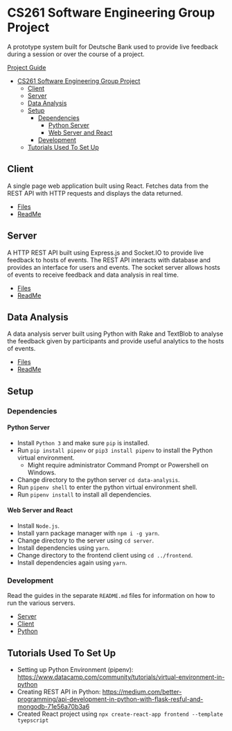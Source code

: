 # CS261 Software Engineering Group Project

A prototype system built for Deutsche Bank used to provide live feedback during a session or over the course of a project.

[Project Guide](https://warwick.ac.uk/fac/sci/dcs/teaching/material/cs261/project)

- [CS261 Software Engineering Group Project](#cs261-software-engineering-group-project)
  - [Client](#client)
  - [Server](#server)
  - [Data Analysis](#data-analysis)
  - [Setup](#setup)
    - [Dependencies](#dependencies)
      - [Python Server](#python-server)
      - [Web Server and React](#web-server-and-react)
    - [Development](#development)
  - [Tutorials Used To Set Up](#tutorials-used-to-set-up)

## Client

A single page web application built using React. Fetches data from the REST API with HTTP requests and displays the data returned.

- [Files](./frontend)
- [ReadMe](./frontend/README.md)

## Server

A HTTP REST API built using Express.js and Socket.IO to provide live feedback to hosts of events. The REST API interacts with database and provides an interface for users and events. The socket server allows hosts of events to receive feedback and data analysis in real time.

- [Files](./server)
- [ReadMe](./server/README.md)

## Data Analysis

A data analysis server built using Python with Rake and TextBlob to analyse the feedback given by participants and provide useful analytics to the hosts of events.

- [Files](./data-analysis/)
- [ReadMe](./data-analysis/README.md)

## Setup

### Dependencies

#### Python Server

- Install `Python 3` and make sure `pip` is installed.
- Run `pip install pipenv` or `pip3 install pipenv` to install the Python virtual environment.
  - Might require administrator Command Prompt or Powershell on Windows.
- Change directory to the python server `cd data-analysis`.
- Run `pipenv shell` to enter the python virtual environment shell.
- Run `pipenv install` to install all dependencies.

#### Web Server and React

- Install `Node.js`.
- Install yarn package manager with `npm i -g yarn`.
- Change directory to the server using `cd server`.
- Install dependencies using `yarn`.
- Change directory to the frontend client using `cd ../frontend`.
- Install dependencies again using `yarn`.

### Development

Read the guides in the separate `README.md` files for information on how to run the various servers.

- [Server](./server/README.md)
- [Client](./frontend/README.md)
- [Python](./data-analysis/README.md)

<!-- ## Using this Repository

Here are instructions on how to download, run and edit the code.
**This will all need to change with the new way we will be doing branches**

1. First I advise to download [GitHub Desktop](https://desktop.github.com/) to help managing the repository.
2. Open GitHub Desktop, click `Add` and go to `Clone Repository...`.
3. Click on `URL` and paste in to the URL field `https://github.com/engiego/CS261-Software-Engineering` (This is the address of where the project is stored on GitHub).
4. Choose where you want it to be stored locally on your computer then click `Clone`.
5. On the main page of GitHub Desktop, click on `Current Branch` which should say `main` currently.
6. You want to change this branch to the section of the project you are working on (`client` or `server`). Branch `main` should only be used when merging the two sections together and testing of the whole system.

**AVOID EDITING THE MAIN BRANCH SINCE THIS WILL MAKE COMBINING CHANGES DIFFERENT PEOPLE HAVE DIFFICULT**

7. When you want to commit your code changes, go onto GitHub Desktop, select this repository and write a commit message.
8. Then click commit and `Publish` them to GitHub

### A few things to note

- Before editing code, make sure you `Fetch` the latest code by going onto GitHub Desktop and clicking `Fetch origin`.
- When changes are needed accross different branches, we will merge the `client` and `server` into the `main` branch which will update them.
- We can go through it all in our next meeting (Wednesday 20th Jan). -->

## Tutorials Used To Set Up

- Setting up Python Environment (pipenv): https://www.datacamp.com/community/tutorials/virtual-environment-in-python
- Creating REST API in Python: https://medium.com/better-programming/api-development-in-python-with-flask-resful-and-mongodb-71e56a70b3a6
- Created React project using `npx create-react-app frontend --template tyepscript`
